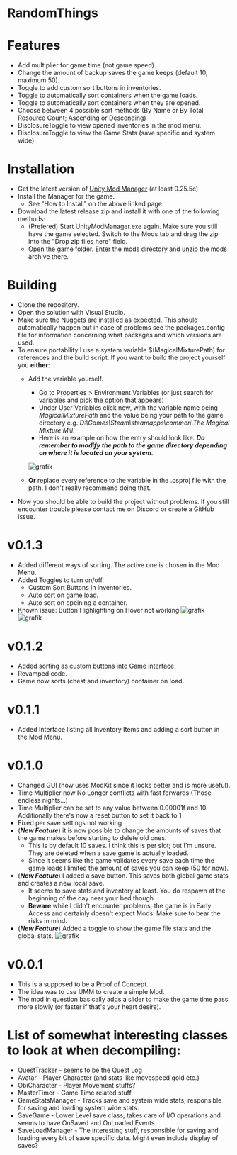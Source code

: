# RandomThings
# Features
* Add multiplier for game time (not game speed).
* Change the amount of backup saves the game keeps (default 10, maximum 50).
* Toggle to add custom sort buttons in inventories.
* Toggle to automatically sort containers when the game loads.
* Toggle to automatically sort containers when they are opened.
* Choose between 4 possible sort methods (By Name or By Total Resource Count; Ascending or Descending)
* DisclosureToggle to view opened inventories in the mod menu.
* DisclosureToggle to view the Game Stats (save specific and system wide)

# Installation
* Get the latest version of [Unity Mod Manager](https://www.nexusmods.com/site/mods/21) (at least 0.25.5c)
* Install the Manager for the game.
  * See "How to Install" on the above linked page.
* Download the latest release zip and install it with one of the following methods:
  * (Prefered) Start UnityModManager.exe again. Make sure you still have the game selected. Switch to the Mods tab and drag the zip into the "Drop zip files here" field.
  * Open the game folder. Enter the mods directory and unzip the mods archive there.

# Building
* Clone the repository. 
* Open the solution with Visual Studio.
* Make sure the Nuggets are installed as expected. This should automatically happen but in case of problems see the packages.config file for information concerning what packages and which versions are used.
* To ensure portability I use a system variable $(MagicalMixturePath) for references and the build script. If you want to build the project yourself you **either**:
  * Add the variable yourself. 
    * Go to Properties > Environment Variables (or just search for variables and pick the option that appears)
    * Under User Variables click new, with the variable name being *MagicalMixturePath* 
      and the value being your path to the game directory 
      e.g. *D:\Games\Steam\steamapps\common\The Magical Mixture Mill*.
    * Here is an example on how the entry should look like. ***Do remember to modify the path to the game directory depending on where it is located on your system***.
    
    ![grafik](https://user-images.githubusercontent.com/62178123/230797697-bb7653bd-14b2-4717-8bbd-718ce068d3b3.png)
  * **Or** replace every reference to the variable in the .csproj file with the path. I don't really recommend doing that.
* Now you should be able to build the project without problems. If you still encounter trouble please contact me on Discord or create a GitHub issue.

# v0.1.3
* Added different ways of sorting. The active one is chosen in the Mod Menu.
* Added Toggles to turn on/off.
  * Custom Sort Buttons in inventories.
  * Auto sort on game load.
  * Auto sort on opeining a container.
* Known issue: Button Highlighting on Hover not working
![grafik](https://user-images.githubusercontent.com/62178123/230792222-c6e1ecaf-27cd-432c-9ea2-3f37b97fdb4a.png)
![grafik](https://user-images.githubusercontent.com/62178123/230792281-a56a4c8e-03d1-4401-9afa-9459bce85758.png)
# v0.1.2
* Added sorting as custom buttons into Game interface.
* Revamped code.
* Game now sorts (chest and inventory) container on load.
# v0.1.1
* Added Interface listing all Inventory Items and adding a sort button in the Mod Menu.
# v0.1.0
* Changed GUI (now uses ModKit since it looks better and is more useful).
* Time Multiplier now No Longer conflicts with fast forwards (Those endless nights...)
* Time Multiplier can be set to any value between 0.00001f and 10. Additionally there's now a reset button to set it back to 1
* Fixed per save settings not working
* (***New Feature***) it is now possible to change the amounts of saves that the game makes before starting to delete old ones.
  * This is by default 10 saves. I think this is per slot; but I'm unsure. They are deleted when a save game is actually loaded.
  * Since it seems like the game validates every save each time the game loads I limited the amount of saves you can keep (50 for now).
* (***New Feature***) I added a save button. This saves both global game stats and creates a new local save.
  * It seems to save stats and inventory at least. You do respawn at the beginning of the day near your bed though
  * **Beware** while I didn't encounter problems, the game is in Early Access and certainly doesn't expect Mods. Make sure to bear the risks in mind.
* (***New Feature***) Added a toggle to show the game file stats and the global stats.
![grafik](https://user-images.githubusercontent.com/62178123/230702634-49d28e94-b584-4eae-a60a-fae4f7cb2650.png)

# v0.0.1
* This is a supposed to be a Proof of Concept.
* The idea was to use UMM to create a simple Mod. 
* The mod in question basically adds a slider to make the game time pass more slowly (or faster if that's your heart desire).

# List of somewhat interesting classes to look at when decompiling:
* QuestTracker - seems to be the Quest Log
* Avatar - Player Character (and stats like movespeed gold etc.)
* ObiCharacter - Player Movement stuffs?
* MasterTimer - Game Time related stuff
* GameStatsManager - Tracks save and system wide stats; responsible for saving and loading system wide stats.
* SaveGame - Lower Level save class; takes care of I/O operations and seems to have OnSaved and OnLoaded Events
* SaveLoadManager - The interesting stuff, responsible for saving and loading every bit of save specific data. Might even include display of saves?
